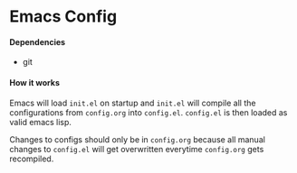 # Emacs Config

#### Dependencies

* git

#### How it works

Emacs will load `init.el` on startup and `init.el` will compile all the configurations from `config.org` into `config.el`. `config.el` is then loaded as valid emacs lisp.

Changes to configs should only be in `config.org` because all manual changes to `config.el` will get overwritten everytime `config.org` gets recompiled.